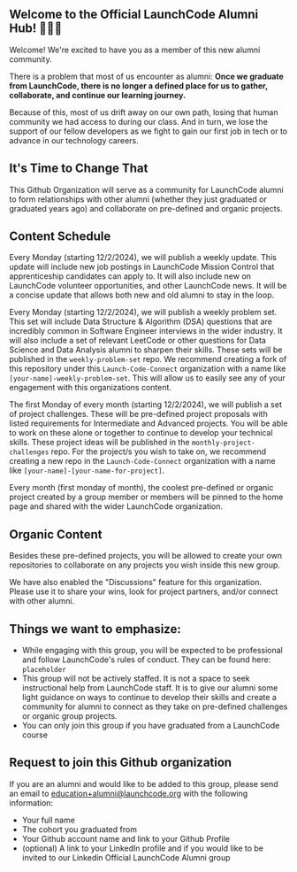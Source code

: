 ## Welcome to the Official LaunchCode Alumni Hub! 🚀🚀🚀

Welcome! We're excited to have you as a member of this new alumni community.

There is a problem that most of us encounter as alumni: 
**Once we graduate from LaunchCode, there is no longer a defined place for us to gather, collaborate, and continue our learning journey.** 

Because of this, most of us drift away on our own path, losing that human community we had access to during our class.
And in turn, we lose the support of our fellow developers as we fight to gain our first job in tech or to advance in our technology careers.

## It's Time to Change That

This Github Organization will serve as a community for LaunchCode alumni to form relationships with other alumni (whether they just graduated or graduated years ago) and collaborate on pre-defined and organic projects. 

## Content Schedule

Every Monday (starting 12/2/2024), we will publish a weekly update.
This update will include new job postings in LaunchCode Mission Control that apprenticeship candidates can apply to.
It will also include new on LaunchCode volunteer opportunities, and other LaunchCode news. 
It will be a concise update that allows both new and old alumni to stay in the loop.

Every Monday (starting 12/2/2024), we will publish a weekly problem set. 
This set will include Data Structure & Algorithm (DSA) questions that are incredibly common in Software Engineer interviews in the wider industry.
It will also include a set of relevant LeetCode or other questions for Data Science and Data Analysis alumni to sharpen their skills.
These sets will be published in the `weekly-problem-set` repo. 
We recommend creating a fork of this repository under this `Launch-Code-Connect` organization with a name like `[your-name]-weekly-problem-set`.
This will allow us to easily see any of your engagement with this organizations content.

The first Monday of every month (starting 12/2/2024), we will publish a set of project challenges.
These will be pre-defined project proposals with listed requirements for Intermediate and Advanced projects.
You will be able to work on these alone or together to continue to develop your technical skills.
These project ideas will be published in the `monthly-project-challenges` repo.
For the project/s you wish to take on, we recommend creating a new repo in the `Launch-Code-Connect` organization with a name like `[your-name]-[your-name-for-project]`.

Every month (first monday of month), the coolest pre-defined or organic project created by a group member or members will be pinned to the home page and shared with the wider LaunchCode organization.

## Organic Content

Besides these pre-defined projects, you will be allowed to create your own repositories to collaborate on any projects you wish inside this new group.

We have also enabled the "Discussions" feature for this organization.
Please use it to share your wins, look for project partners, and/or connect with other alumni.

## Things we want to emphasize:
*  While engaging with this group, you will be expected to be professional and follow LaunchCode's rules of conduct. They can be found here: `placeholder`
*  This group will not be actively staffed. It is not a space to seek instructional help from LaunchCode staff. It is to give our alumni some light guidance on ways to continue to develop their skills and create a community for alumni to connect as they take on pre-defined challenges or organic group projects.
* You can only join this group if you have graduated from a LaunchCode course


## Request to join this Github organization
If you are an alumni and would like to be added to this group, please send an email to education+alumni@launchcode.org with the following information:
- Your full name
- The cohort you graduated from 
- Your Github account name and link to your Github Profile
- (optional) A link to your LinkedIn profile and if you would like to be invited to our Linkedin Official LaunchCode Alumni group 

